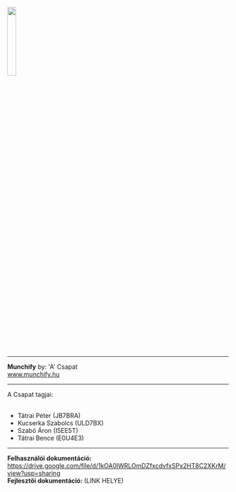 <img src='https://munchify.hu/img/munchify_logo1.png' style='width: 20%;'></img></center>
<hr>
<b>Munchify</b> by: 'A' Csapat<br><a href='https://www.munchify.hu'>www.munchify.hu</a>
<hr>
A Csapat tagjai:<br><br>
<ul>
<li>Tátrai Péter (JB7BRA)<br></li>
<li>Kucserka Szabolcs (ULD7BX)<br></li>
<li>Szabó Áron (I5EE5T)<br></li>
<li>Tátrai Bence (E0U4E3)<br></li>
</ul>
<hr>
<b>Felhasználói dokumentáció: </b><a href='https://drive.google.com/file/d/1kOA0lWRLOmDZfxcdvfxSPx2HT8C2XKrM/view?usp=sharing'>https://drive.google.com/file/d/1kOA0lWRLOmDZfxcdvfxSPx2HT8C2XKrM/view?usp=sharing</a><br>
<b>Fejlesztői dokumentáció: </b>(LINK HELYE)